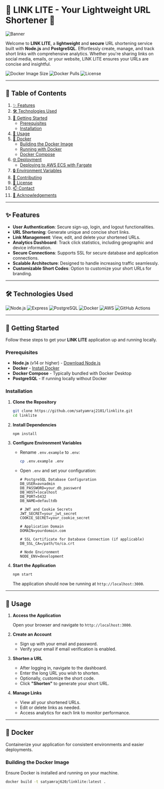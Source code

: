 # 🚀 LINK LITE - Your Lightweight URL Shortener 🚀

![Banner](https://img.shields.io/badge/Link-Lite-blue?style=for-the-badge&logo=appveyor)

Welcome to **LINK LITE**, a **lightweight** and **secure** URL shortening service built with **Node.js** and **PostgreSQL**. Effortlessly create, manage, and track short links with comprehensive analytics. Whether you're sharing links on social media, emails, or your website, LINK LITE ensures your URLs are concise and insightful.

![Docker Image Size](https://img.shields.io/docker/image-size/satyamraj620/linklite/latest?style=for-the-badge)
![Docker Pulls](https://img.shields.io/docker/pulls/satyamraj620/linklite?style=for-the-badge)
![License](https://img.shields.io/github/license/satyamraj620/linklite?style=for-the-badge)

---

## 📜 Table of Contents

1. [✨ Features](#-features)
2. [🛠️ Technologies Used](#️-technologies-used)
3. [🔧 Getting Started](#-getting-started)
    - [Prerequisites](#prerequisites)
    - [Installation](#installation)
4. [🚀 Usage](#-usage)
5. [🐳 Docker](#docker)
    - [Building the Docker Image](#building-the-docker-image)
    - [Running with Docker](#running-with-docker)
    - [Docker Compose](#docker-compose)
6. [🌐 Deployment](#deployment)
    - [Deploying to AWS ECS with Fargate](#deploying-to-aws-ecs-with-fargate)
7. [🔒 Environment Variables](#-environment-variables)
8. [🤝 Contributing](#-contributing)
9. [📄 License](#-license)
10. [📫 Contact](#-contact)
11. [🙏 Acknowledgements](#-acknowledgements)

---

## ✨ Features

- **User Authentication**: Secure sign-up, login, and logout functionalities.
- **URL Shortening**: Generate unique and concise short links.
- **Link Management**: View, edit, and delete your shortened URLs.
- **Analytics Dashboard**: Track click statistics, including geographic and device information.
- **Secure Connections**: Supports SSL for secure database and application connections.
- **Scalable Architecture**: Designed to handle increasing traffic seamlessly.
- **Customizable Short Codes**: Option to customize your short URLs for branding.

---

## 🛠️ Technologies Used

![Node.js](https://img.shields.io/badge/-Node.js-339933?logo=node.js&logoColor=white)
![Express](https://img.shields.io/badge/-Express.js-000000?logo=express&logoColor=white)
![PostgreSQL](https://img.shields.io/badge/-PostgreSQL-blue?logo=postgresql&logoColor=white)
![Docker](https://img.shields.io/badge/-Docker-2496ED?logo=docker&logoColor=white)
![AWS](https://img.shields.io/badge/-AWS-232F3E?logo=amazon-aws&logoColor=white)
![GitHub Actions](https://img.shields.io/badge/-GitHub_Actions-2088FF?logo=github-actions&logoColor=white)

---

## 🔧 Getting Started

Follow these steps to get your **LINK LITE** application up and running locally.

### Prerequisites

- **Node.js** (v14 or higher) - [Download Node.js](https://nodejs.org/)
- **Docker** - [Install Docker](https://docs.docker.com/get-docker/)
- **Docker Compose** - Typically bundled with Docker Desktop
- **PostgreSQL** - If running locally without Docker

### Installation

1. **Clone the Repository**

    ```bash
    git clone https://github.com/satyamraj2101/linklite.git
    cd linklite
    ```

2. **Install Dependencies**

    ```bash
    npm install
    ```

3. **Configure Environment Variables**

    - Rename `.env.example` to `.env`:

        ```bash
        cp .env.example .env
        ```

    - Open `.env` and set your configuration:

        ```env
        # PostgreSQL Database Configuration
        DB_USER=avnadmin
        DB_PASSWORD=your_db_password
        DB_HOST=localhost
        DB_PORT=5432
        DB_NAME=defaultdb

        # JWT and Cookie Secrets
        JWT_SECRET=your_jwt_secret
        COOKIE_SECRET=your_cookie_secret

        # Application Domain
        DOMAIN=yourdomain.com

        # SSL Certificate for Database Connection (if applicable)
        DB_SSL_CA=/path/to/ca.crt

        # Node Environment
        NODE_ENV=development
        ```

4. **Start the Application**

    ```bash
    npm start
    ```

    The application should now be running at `http://localhost:3000`.

---

## 🚀 Usage

1. **Access the Application**

    Open your browser and navigate to `http://localhost:3000`.

2. **Create an Account**

    - Sign up with your email and password.
    - Verify your email if email verification is enabled.

3. **Shorten a URL**

    - After logging in, navigate to the dashboard.
    - Enter the long URL you wish to shorten.
    - Optionally, customize the short code.
    - Click **"Shorten"** to generate your short URL.

4. **Manage Links**

    - View all your shortened URLs.
    - Edit or delete links as needed.
    - Access analytics for each link to monitor performance.

---

## 🐳 Docker

Containerize your application for consistent environments and easier deployments.

### Building the Docker Image

Ensure Docker is installed and running on your machine.

```bash
docker build -t satyamraj620/linklite:latest .
